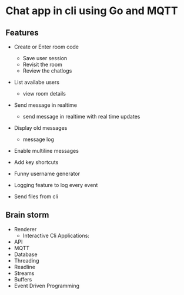# Chat app in cli using Go and MQTT


## Features

- Create or Enter room code
    - Save user session
    - Revisit the room
    - Review the chatlogs

- List availabe users
    - view room details

- Send message in realtime
    - send message in realtime with real time updates

- Display old messages
    - message log

- Enable multiline messages
- Add key shortcuts 
- Funny username generator
- Logging feature to log every event 
- Send files from cli



## Brain storm

- Renderer
    - Interactive Cli Applications:
- API
- MQTT 
- Database
- Threading
- Readline
- Streams
- Buffers
- Event Driven Programming









